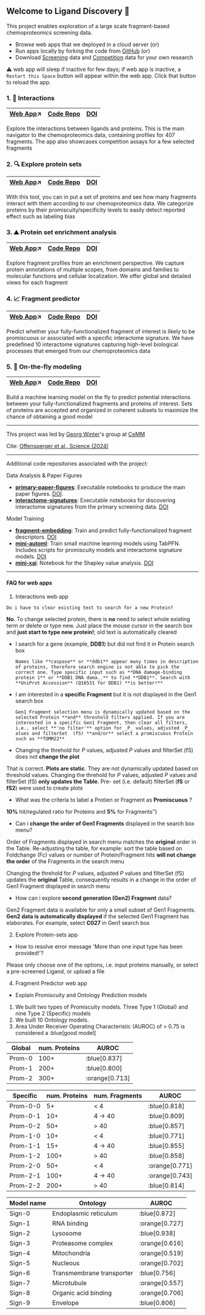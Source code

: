 ## Welcome to Ligand Discovery 🎯

This project enables exploration of a large scale fragment-based chemoproteomics screening data.

- Browse web apps that we deployed in a cloud server (or)
- Run apps locally by forking the code from [GitHub](https://github.com/ligand-discovery) (or)
- Download [Screening](https://github.com/ligand-discovery/landing-page/raw/refs/heads/main/assets/screeningData.tar.xz) data and [Competition](https://github.com/ligand-discovery/landing-page/raw/refs/heads/main/assets/competitionData.tar.xz) data for your own research

:warning: web app will sleep if inactive for few days; if web app is inactive, a `Restart this Space` button will appear within the web app. Click that button to reload the app.

### 1. :dart: **Interactions** 

   |[Web App](https://1.ligand-discovery.ai):arrow_upper_right:|[Code Repo](https://github.com/ligand-discovery/interactions)|[DOI](https://doi.org/10.5281/zenodo.14935845)
   |---|---|---|

Explore the interactions between ligands and proteins. This is the main navigator to the chemoproteomics data, containing profiles for 407 fragments. The app also showcases competition assays for a few selected fragments

### 2. :mag: **Explore protein sets**
   
   |[Web App](https://2.ligand-discovery.ai):arrow_upper_right:|[Code Repo](https://github.com/ligand-discovery/protein-profile-explorer)|[DOI](https://zenodo.org/records/10838104)
   |---|---|---|

With this tool, you can in put a set of proteins and see how many fragments interact with them according to our chemoproteomics data. We categorize proteins by their promiscuity/specificity levels to easily detect reported effect such as labeling bias
   
### 3. :mountain: **Protein set enrichment analysis**

   |[Web App](https://3.ligand-discovery.ai):arrow_upper_right:|[Code Repo](https://github.com/ligand-discovery/protein-set-enrichment-analysis)|[DOI](https://zenodo.org/records/10838110)
   |---|---|---|

Explore fragment profiles from an enrichment perspective. We capture protein annotations of multiple scopes, from domains and families to molecular functions and cellular localization. We offer global and detailed views for each fragment
   
### 4. :chart_with_upwards_trend: **Fragment predictor**
   
   |[Web App](https://4.ligand-discovery.ai):arrow_upper_right:|[Code Repo](https://github.com/ligand-discovery/fragment-predictor)|[DOI](https://zenodo.org/records/10838071)
   |---|---|---|

Predict whether your fully-functionalized fragment of interest is likely to be promiscuous or associated with a specific interactome signature. We have predefined 10 interactome signatures capturing high-level biological processes that emerged from our chemoproteomics data
   
### 5. :rocket: **On-the-fly modeling**

   |[Web App](https://5.ligand-discovery.ai):arrow_upper_right:|[Code Repo](https://github.com/ligand-discovery/on-the-fly-modeling)|[DOI](https://zenodo.org/records/10838098)
   |---|---|---|

Build a machine learning model on the fly to predict potential interactions between your fully-functionalized fragments and proteins of interest. Sets of proteins are accepted and organized in coherent subsets to maximize the chance of obtaining a good model

---

This project was led by [Georg Winter](https://www.winter-lab.com/)'s group at [CeMM](https://cemm.at)

Cite: [Offensperger et al., Science (2024)](https://doi.org/10.1126/science.adk5864) 

---

Additional code repositories associated with the project:

Data Analysis & Paper Figures
- [**primary-paper-figures**](https://github.com/ligand-discovery/primary-paper-figures): Executable notebooks to produce the main paper figures. [DOI](https://zenodo.org/records/10838149).
- [**interactome-signatures**](https://github.com/ligand-discovery/interactome-signatures): Executable notebooks for discovering interactome signatures from the primary screening data. [DOI](https://zenodo.org/records/10838089)

Model Training
- [**fragment-embedding**](https://github.com/ligand-discovery/fragment-embedding): Train and predict fully-functionalized fragment descriptors. [DOI](https://zenodo.org/records/10838065)
- [**mini-automl**](https://github.com/ligand-discovery/mini-automl): Train small machine learning models using TabPFN. Includes scripts for promiscuity models and interactome signature models. [DOI](https://zenodo.org/records/10838095)
- [**mini-xai**](https://github.com/ligand-discovery/mini-xai): Notebook for the Shapley value analysis. [DOI](https://zenodo.org/records/10838141)

---

#### FAQ for web apps

1. Interactions web app
   
`Do i have to clear existing text to search for a new Protein?`

**No**. To change selected protein, there is **no** need to select whole existing term or delete or type new. Just place the mouse cursor in the search box and **just start to type new protein!**; old text is automatically cleared

- I search for a gene (example, **DDB1**) but did not find it in Protein search box

      Names like **caspase** or **ddb1** appear many times in description of proteins, therefore search engine is not able to pick the correct one. Type specific input such as **DNA damage-binding protein 1** or **DDB1 DNA dama..** to find **DDB1**. Search with **UniProt Accession** (Q16531 for DDB1) **is better!**

- I am interested in a **specific Fragment** but it is not displayed in the Gen1 search box

      Gen1 Fragment selection menu is dynamically updated based on the selected Protein **and** threshold filters applied. If you are interested in a specific Gen1 Fragment, then clear all filters, i.e., select **'no filter'** option for _P_ values, adjusted _P_ alues and filterSet  (fS) **and/or** select a promiscuous Protein such as **TOMM22**

- Changing the threhold for _P_ values, adjusted _P_ values and filterSet (fS) does not **change the plot**

That is correct. **Plots are static**. They are not dynamically updated based on threshold values. Changing the threhold for _P_ values, adjusted _P_ values and filterSet (fS) **only updates the Table**. Pre- set (i.e. default) filterSet (**fS** or **fS2**) were used to create plots

- What was the criteria to label a Protien or Fragment as **Promiscuous** ?

**10%** hit/regulated ratio for Proteins and **5%** for Fragments")

- Can i **change the order of Gen1 Fragments** displayed in the search box menu?

Order of Fragments displayed in search menu matches the **original** order in the Table. Re-adjusting the table, for example: sort the table based on Foldchange (Fc) values or number of Protein/Fragment hits **will not change the order** of the Fragments in the search menu

Changing the threhold for _P_ values, adjusted _P_ values and filterSet (fS) updates the **original** Table, consequently results in a change in the order of Gen1 Fragment displayed in search menu

- How can i explore **second generation (Gen2) Fragment** data?

Gen2 Fragment data is available for only a small subset of Gen1 Fragments. **Gen2 data is automatically displayed** if the selected Gen1 Fragment has elaborates. For example, select **C027** in Gen1 search box

2. Explore Protein-sets app

- How to resolve error message 'More than one input type has been provided!'?

Please only choose one of the options, i.e. input proteins manually, or select a pre-screened Ligand, or upload a file

4. Fragment Predictor web app

- Explain Promiscuity and Ontology Prediction models

1. We built two types of Promiscuity models. Three Type 1 (Global) and nine Type 2 (Specific) models 
2. We built 10 Ontology models. 
3. Area Under Receiver Operating Characteristic (AUROC) of > 0.75 is considered a :blue[good model]

|Global | num. Proteins | AUROC
|---|---|---|
Prom-0 | 100+ | :blue[0.837]
Prom-1 | 200+ | :blue[0.800]
Prom-2 | 300+ | :orange[0.713]

|Specific | num. Proteins | num. Fragments | AUROC
|---|---|---|---|
Prom-0-0|5+| < 4 | :blue[0.818]
Prom-0-1|10+| 4 -> 40 | :blue[0.809]
Prom-0-2|50+| > 40 | :blue[0.857]
Prom-1-0|10+| < 4 | :blue[0.771]
Prom-1-1|15+| 4 -> 40 | :blue[0.855]
Prom-1-2|100+| > 40 | :blue[0.858]
Prom-2-0|50+| < 4 | :orange[0.771]
Prom-2-1|100+| 4 -> 40  | :orange[0.743]
Prom-2-2|200+| > 40 | :blue[0.814]

Model name | Ontology | AUROC
|---|---|---|
Sign-0 | Endoplasmic reticulum | :blue[0.872]
Sign-1 | RNA binding | :orange[0.727]
Sign-2 | Lysosome | :blue[0.938]
Sign-3 | Proteasome complex | :orange[0.616]
Sign-4 | Mitochondria | :orange[0.519]
Sign-5 | Nucleous | :orange[0.702]
Sign-6 | Transmembrane transporter | :blue[0.756]
Sign-7 | Microtubule | :orange[0.557]
Sign-8 | Organic acid binding | :orange[0.706]
Sign-9 | Envelope | :blue[0.806]
